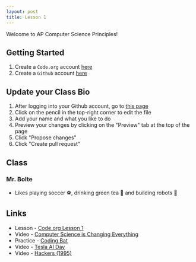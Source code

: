 ```yaml
---
layout: post
title: Lesson 1
---
```


Welcome to AP Computer Science Principles!

<!--- I wonder if I can add something sneaky in here... --->

## Getting Started

1. Create a `Code.org` account [here](https://studio.code.org/join/FDCMXL)
2. Create a `Github` account [here](https://github.com/signup)

## Update your Class Bio

1. After logging into your Github account, go to [this page](https://github.com/codekansas/teals-2022/blob/master/_posts/2022-08-29-lesson-1.md)
2. Click on the pencil in the top-right corner to edit the file
3. Add your name and what you like to do
4. Preview your changes by clicking on the "Preview" tab at the top of the page
5. Click "Propose changes"
6. Click "Create pull request"

## Class

### Mr. Bolte

- Likes playing soccer ⚽, drinking green tea 🥤 and building robots 🤖

## Links

- Lesson - [Code.org Lesson 1](https://studio.code.org/s/csp1-2022/lessons/1)
- Video - [Computer Science is Changing Everything](https://www.youtube.com/watch?v=QvyTEx1wyOY)
- Practice - [Coding Bat](https://codingbat.com/)
- Video - [Tesla AI Day](https://youtu.be/j0z4FweCy4M?t=7570)
- Video - [Hackers (1995)](https://www.youtube.com/watch?v=wlMvYx11V-Y)
